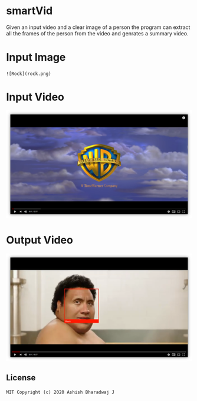 # smartVid
Given an input video and a clear image of a person the program can extract all the frames of the person from the video and genrates a summary video.

# Input Image
	![Rock](rock.png)
	
# Input Video

[![InputVideo](InPutThumbnail.png)](https://www.youtube.com/watch?v=MxEw3elSJ8M)

# Output Video

[![OutputVideo](OutPutThumbnail.png)](https://www.youtube.com/watch?v=yw9moHUgJTE&feature=youtu.be)


## License
    MIT Copyright (c) 2020 Ashish Bharadwaj J
